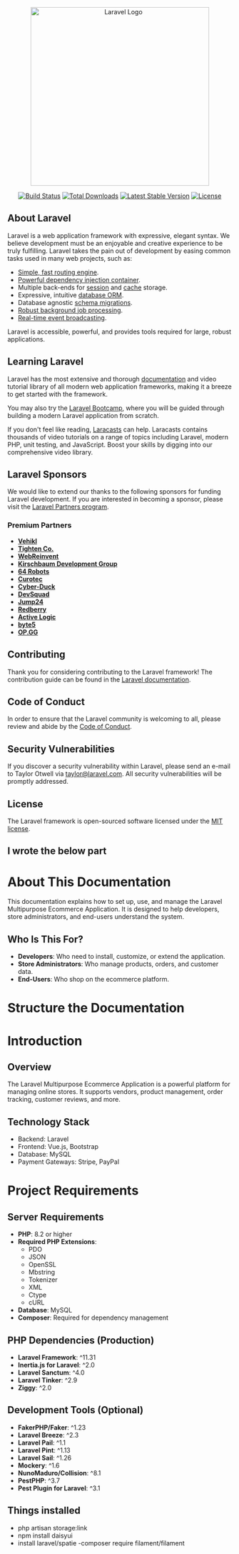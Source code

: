 <p align="center"><a href="https://laravel.com" target="_blank"><img src="https://raw.githubusercontent.com/laravel/art/master/logo-lockup/5%20SVG/2%20CMYK/1%20Full%20Color/laravel-logolockup-cmyk-red.svg" width="400" alt="Laravel Logo"></a></p>

<p align="center">
<a href="https://github.com/laravel/framework/actions"><img src="https://github.com/laravel/framework/workflows/tests/badge.svg" alt="Build Status"></a>
<a href="https://packagist.org/packages/laravel/framework"><img src="https://img.shields.io/packagist/dt/laravel/framework" alt="Total Downloads"></a>
<a href="https://packagist.org/packages/laravel/framework"><img src="https://img.shields.io/packagist/v/laravel/framework" alt="Latest Stable Version"></a>
<a href="https://packagist.org/packages/laravel/framework"><img src="https://img.shields.io/packagist/l/laravel/framework" alt="License"></a>
</p>

## About Laravel

Laravel is a web application framework with expressive, elegant syntax. We believe development must be an enjoyable and creative experience to be truly fulfilling. Laravel takes the pain out of development by easing common tasks used in many web projects, such as:

- [Simple, fast routing engine](https://laravel.com/docs/routing).
- [Powerful dependency injection container](https://laravel.com/docs/container).
- Multiple back-ends for [session](https://laravel.com/docs/session) and [cache](https://laravel.com/docs/cache) storage.
- Expressive, intuitive [database ORM](https://laravel.com/docs/eloquent).
- Database agnostic [schema migrations](https://laravel.com/docs/migrations).
- [Robust background job processing](https://laravel.com/docs/queues).
- [Real-time event broadcasting](https://laravel.com/docs/broadcasting).

Laravel is accessible, powerful, and provides tools required for large, robust applications.

## Learning Laravel

Laravel has the most extensive and thorough [documentation](https://laravel.com/docs) and video tutorial library of all modern web application frameworks, making it a breeze to get started with the framework.

You may also try the [Laravel Bootcamp](https://bootcamp.laravel.com), where you will be guided through building a modern Laravel application from scratch.

If you don't feel like reading, [Laracasts](https://laracasts.com) can help. Laracasts contains thousands of video tutorials on a range of topics including Laravel, modern PHP, unit testing, and JavaScript. Boost your skills by digging into our comprehensive video library.

## Laravel Sponsors

We would like to extend our thanks to the following sponsors for funding Laravel development. If you are interested in becoming a sponsor, please visit the [Laravel Partners program](https://partners.laravel.com).

### Premium Partners

- **[Vehikl](https://vehikl.com/)**
- **[Tighten Co.](https://tighten.co)**
- **[WebReinvent](https://webreinvent.com/)**
- **[Kirschbaum Development Group](https://kirschbaumdevelopment.com)**
- **[64 Robots](https://64robots.com)**
- **[Curotec](https://www.curotec.com/services/technologies/laravel/)**
- **[Cyber-Duck](https://cyber-duck.co.uk)**
- **[DevSquad](https://devsquad.com/hire-laravel-developers)**
- **[Jump24](https://jump24.co.uk)**
- **[Redberry](https://redberry.international/laravel/)**
- **[Active Logic](https://activelogic.com)**
- **[byte5](https://byte5.de)**
- **[OP.GG](https://op.gg)**

## Contributing

Thank you for considering contributing to the Laravel framework! The contribution guide can be found in the [Laravel documentation](https://laravel.com/docs/contributions).

## Code of Conduct

In order to ensure that the Laravel community is welcoming to all, please review and abide by the [Code of Conduct](https://laravel.com/docs/contributions#code-of-conduct).

## Security Vulnerabilities

If you discover a security vulnerability within Laravel, please send an e-mail to Taylor Otwell via [taylor@laravel.com](mailto:taylor@laravel.com). All security vulnerabilities will be promptly addressed.

## License

The Laravel framework is open-sourced software licensed under the [MIT license](https://opensource.org/licenses/MIT).




## I wrote the below part

# About This Documentation

This documentation explains how to set up, use, and manage the Laravel Multipurpose Ecommerce Application. It is designed to help developers, store administrators, and end-users understand the system.

## Who Is This For?
- **Developers**: Who need to install, customize, or extend the application.
- **Store Administrators**: Who manage products, orders, and customer data.
- **End-Users**: Who shop on the ecommerce platform.

# Structure the Documentation
# Introduction

## Overview
The Laravel Multipurpose Ecommerce Application is a powerful platform for managing online stores. It supports vendors, product management, order tracking, customer reviews, and more.

## Technology Stack
- Backend: Laravel
- Frontend: Vue.js, Bootstrap
- Database: MySQL
- Payment Gateways: Stripe, PayPal

# Project Requirements

## Server Requirements
- **PHP**: 8.2 or higher
- **Required PHP Extensions**:
  - PDO
  - JSON
  - OpenSSL
  - Mbstring
  - Tokenizer
  - XML
  - Ctype
  - cURL
- **Database**: MySQL
- **Composer**: Required for dependency management

## PHP Dependencies (Production)
- **Laravel Framework**: ^11.31
- **Inertia.js for Laravel**: ^2.0
- **Laravel Sanctum**: ^4.0
- **Laravel Tinker**: ^2.9
- **Ziggy**: ^2.0

## Development Tools (Optional)
- **FakerPHP/Faker**: ^1.23
- **Laravel Breeze**: ^2.3
- **Laravel Pail**: ^1.1
- **Laravel Pint**: ^1.13
- **Laravel Sail**: ^1.26
- **Mockery**: ^1.6
- **NunoMaduro/Collision**: ^8.1
- **PestPHP**: ^3.7
- **Pest Plugin for Laravel**: ^3.1

## Things installed 
- php artisan storage:link
- npm install daisyui
- install laravel/spatie
-composer require filament/filament